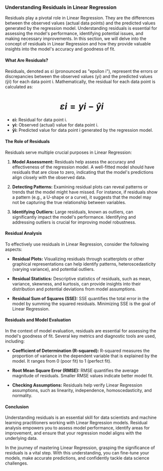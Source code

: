 ### Understanding Residuals in Linear Regression

Residuals play a pivotal role in Linear Regression. They are the differences between the observed values (actual data points) and the predicted values generated by the regression model. Understanding residuals is essential for assessing the model's performance, identifying potential issues, and making necessary improvements. In this section, we will delve into the concept of residuals in Linear Regression and how they provide valuable insights into the model's accuracy and goodness of fit.

#### What Are Residuals?

Residuals, denoted as εi (pronounced as "epsilon i"), represent the errors or discrepancies between the observed values (yi) and the predicted values (ŷi) for each data point i. Mathematically, the residual for each data point is calculated as:

# $$εi = yi - ŷi$$


- **εi:** Residual for data point i.
- **yi:** Observed (actual) value for data point i.
- **ŷi:** Predicted value for data point i generated by the regression model.

#### The Role of Residuals

Residuals serve multiple crucial purposes in Linear Regression:

1. **Model Assessment:** Residuals help assess the accuracy and effectiveness of the regression model. A well-fitted model should have residuals that are close to zero, indicating that the model's predictions align closely with the observed data.

2. **Detecting Patterns:** Examining residual plots can reveal patterns or trends that the model might have missed. For instance, if residuals show a pattern (e.g., a U-shape or a curve), it suggests that the model may not be capturing the true relationship between variables.

3. **Identifying Outliers:** Large residuals, known as outliers, can significantly impact the model's performance. Identifying and addressing outliers is crucial for improving model robustness.

#### Residual Analysis

To effectively use residuals in Linear Regression, consider the following aspects:

- **Residual Plots:** Visualizing residuals through scatterplots or other graphical representations can help identify patterns, heteroscedasticity (varying variance), and potential outliers.

- **Residual Statistics:** Descriptive statistics of residuals, such as mean, variance, skewness, and kurtosis, can provide insights into their distribution and potential deviations from model assumptions.

- **Residual Sum of Squares (SSE):** SSE quantifies the total error in the model by summing the squared residuals. Minimizing SSE is the goal of Linear Regression.

#### Residuals and Model Evaluation

In the context of model evaluation, residuals are essential for assessing the model's goodness of fit. Several key metrics and diagnostic tools are used, including:

- **Coefficient of Determination (R-squared):** R-squared measures the proportion of variance in the dependent variable that is explained by the model. It ranges from 0 (poor fit) to 1 (perfect fit).

- **Root Mean Square Error (RMSE):** RMSE quantifies the average magnitude of residuals. Smaller RMSE values indicate better model fit.

- **Checking Assumptions:** Residuals help verify Linear Regression assumptions, such as linearity, independence, homoscedasticity, and normality.

#### Conclusion

Understanding residuals is an essential skill for data scientists and machine learning practitioners working with Linear Regression models. Residual analysis empowers you to assess model performance, identify areas for improvement, and ensure that your regression model aligns with the underlying data.

In the journey of mastering Linear Regression, grasping the significance of residuals is a vital step. With this understanding, you can fine-tune your models, make accurate predictions, and confidently tackle data science challenges.
